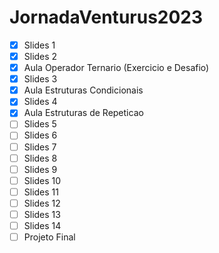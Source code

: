 # JornadaVenturus2023

- [X] Slides 1
- [X] Slides 2
- [X] Aula Operador Ternario (Exercicio e Desafio)
- [X] Slides 3
- [X] Aula Estruturas Condicionais
- [X] Slides 4
- [X] Aula Estruturas de Repeticao
- [ ] Slides 5
- [ ] Slides 6
- [ ] Slides 7
- [ ] Slides 8
- [ ] Slides 9
- [ ] Slides 10
- [ ] Slides 11
- [ ] Slides 12
- [ ] Slides 13
- [ ] Slides 14
- [ ] Projeto Final
